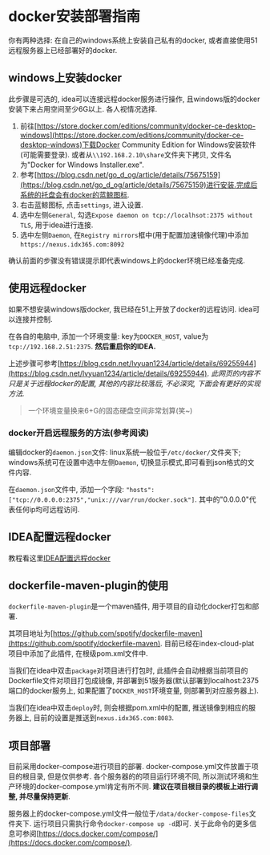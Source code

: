 # docker安装部署指南

你有两种选择: 在自己的windows系统上安装自己私有的docker, 或者直接使用51远程服务器上已经部署好的docker.

## windows上安装docker

此步骤是可选的, idea可以连接远程docker服务进行操作, 且windows版的docker安装下来占用空间至少6G以上. 各人视情况选择.

1. 前往[https://store.docker.com/editions/community/docker-ce-desktop-windows](https://store.docker.com/editions/community/docker-ce-desktop-windows)下载Docker Community Edition for Windows安装软件(可能需要登录). 或者从`\\192.168.2.10\share`文件夹下拷贝, 文件名为"Docker for Windows Installer.exe".
2. 参考[https://blog.csdn.net/go_d_og/article/details/75675159](https://blog.csdn.net/go_d_og/article/details/75675159)进行安装.完成后系统的托盘会有docker的蓝鲸图标.
3. 右击蓝鲸图标, 点击`settings`, 进入设置.
4. 选中左侧`General`, 勾选`Expose daemon on tcp://localhsot:2375 without TLS`, 用于idea进行连接.
5. 选中左侧`Daemon`, 在`Registry mirrors`框中(用于配置加速镜像代理)中添加`https://nexus.idx365.com:8092`

确认前面的步骤没有错误提示即代表windows上的docker环境已经准备完成.

## 使用远程docker

如果不想安装windows版docker, 我已经在51上开放了docker的远程访问. idea可以连接并控制.

在各自的电脑中, 添加一个环境变量: key为`DOCKER_HOST`, value为`tcp://192.168.2.51:2375`. **然后重启你的IDEA.**

上述步骤可参考[https://blog.csdn.net/lvyuan1234/article/details/69255944](https://blog.csdn.net/lvyuan1234/article/details/69255944). *此网页的内容不只是关于远程docker的配置, 其他的内容比较落后, 不必深究, 下面会有更好的实现方法.*

> 一个环境变量换来6+G的固态硬盘空间非常划算(笑~)

### docker开启远程服务的方法(参考阅读)

编辑docker的`daemon.json`文件: linux系统一般位于`/etc/docker/`文件夹下; windows系统可在设置中选中左侧`Daemon`, 切换显示模式,即可看到json格式的文件内容.

在`daemon.json`文件中, 添加一个字段: `"hosts": ["tcp://0.0.0.0:2375","unix:///var/run/docker.sock"]`. 其中的"0.0.0.0"代表任何ip均可远程访问.


## IDEA配置远程docker

教程看这里[IDEA配置远程docker](./idea-docker.md)

## dockerfile-maven-plugin的使用

`dockerfile-maven-plugin`是一个maven插件, 用于项目的自动化docker打包和部署.

其项目地址为[https://github.com/spotify/dockerfile-maven](https://github.com/spotify/dockerfile-maven). 目前已经在index-cloud-plat项目中添加了此插件, 在根级pom.xml文件中.

当我们在idea中双击`package`对项目进行打包时, 此插件会自动根据当前项目的Dockerfile文件对项目打包成镜像, 并部署到51服务器(默认部署到localhost:2375端口的docker服务上, 如果配置了`DOCKER_HOST`环境变量, 则部署到对应服务器上).

当我们在idea中双击`deploy`时, 则会根据pom.xml中的配置, 推送镜像到相应的服务器上, 目前的设置是推送到`nexus.idx365.com:8083`.

## 项目部署

目前采用docker-compose进行项目的部署. docker-compose.yml文件放置于项目的根目录, 但是仅供参考. 各个服务器的的项目运行环境不同, 所以测试环境和生产环境的docker-compose.yml肯定有所不同. **建议在项目根目录的模板上进行调整, 并尽量保持更新**.

服务器上的docker-compose.yml文件一般位于`/data/docker-compose-files`文件夹下. 运行项目只需执行命令`docker-compose up -d`即可. 关于此命令的更多信息可参阅[https://docs.docker.com/compose/](https://docs.docker.com/compose/).